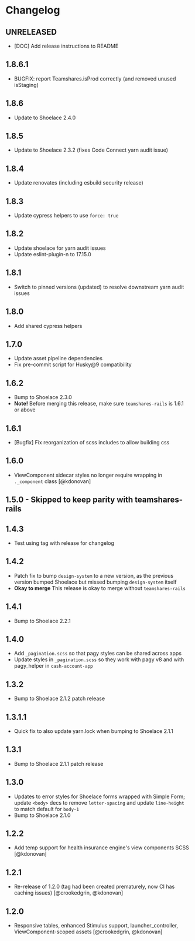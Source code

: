 # Changelog

## UNRELEASED
* [DOC] Add release instructions to README

## 1.8.6.1
* BUGFIX: report Teamshares.isProd correctly (and removed unused isStaging)

## 1.8.6
* Update to Shoelace 2.4.0

## 1.8.5
* Update to Shoelace 2.3.2 (fixes Code Connect yarn audit issue)

## 1.8.4
* Update renovates (including esbuild security release)

## 1.8.3
* Update cypress helpers to use `force: true`

## 1.8.2
* Update shoelace for yarn audit issues
* Update eslint-plugin-n to 17.15.0

## 1.8.1
* Switch to pinned versions (updated) to resolve downstream yarn audit issues

## 1.8.0
* Add shared cypress helpers

## 1.7.0
* Update asset pipeline dependencies
* Fix pre-commit script for Husky@9 compatibility

## 1.6.2
* Bump to Shoelace 2.3.0
* **Note!** Before merging this release, make sure `teamshares-rails` is 1.6.1 or above

## 1.6.1
* [Bugfix] Fix reorganization of scss includes to allow building css

## 1.6.0
* ViewComponent sidecar styles no longer require wrapping in `._component` class [@kdonovan]

## 1.5.0 - Skipped to keep parity with teamshares-rails

## 1.4.3
* Test using tag with release for changelog

## 1.4.2
* Patch fix to bump `design-system` to a new version, as the previous version bumped Shoelace but missed bumping `design-system` itself
* **Okay to merge** This release is okay to merge without `teamshares-rails`

## 1.4.1
* Bump to Shoelace 2.2.1

## 1.4.0
* Add `_pagination.scss` so that pagy styles can be shared across apps
* Update styles in `_pagination.scss` so they work with pagy v8 and with pagy_helper in `cash-account-app`

## 1.3.2
* Bump to Shoelace 2.1.2 patch release

## 1.3.1.1
* Quick fix to also update yarn.lock when bumping to Shoelace 2.1.1

## 1.3.1
* Bump to Shoelace 2.1.1 patch release

## 1.3.0
* Updates to error styles for Shoelace forms wrapped with Simple Form; update `<body>` decs to remove `letter-spacing` and update `line-height` to match default for `body-1`
* Bump to Shoelace 2.1.0

## 1.2.2
* Add temp support for health insurance engine's view components SCSS [@kdonovan]

## 1.2.1
* Re-release of 1.2.0 (tag had been created prematurely, now CI has caching issues) [@crookedgrin, @kdonovan]

## 1.2.0
* Responsive tables, enhanced Stimulus support, launcher_controller, ViewComponent-scoped assets [@crookedgrin, @kdonovan]
